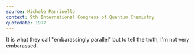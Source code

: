 ```yaml
---
source: Michele Parrinello
context: 9th International Congress of Quantum Chemistry
quotedate: 1997
---
```

It is what they call "embarassingly parallel" but to tell the truth, I'm not very embarassed.
